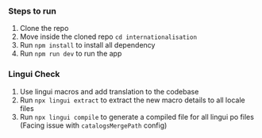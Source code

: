 ### Steps to run

1. Clone the repo
2. Move inside the cloned repo `cd internationalisation`
3. Run `npm install` to install all dependency
4. Run `npm run dev` to run the app

### Lingui Check

1. Use lingui macros and add translation to the codebase
2. Run `npx lingui extract` to extract the new macro details to all locale files
3. Run `npx lingui compile` to generate a compiled file for all lingui po files (Facing issue with `catalogsMergePath` config)

